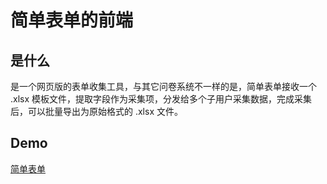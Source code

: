 # 简单表单的前端

## 是什么
是一个网页版的表单收集工具，与其它问卷系统不一样的是，简单表单接收一个 .xlsx 模板文件，提取字段作为采集项，分发给多个子用户采集数据，完成采集后，可以批量导出为原始格式的 .xlsx 文件。

## Demo
[简单表单](https://xlsx-collecter.imhcg.cn/)
